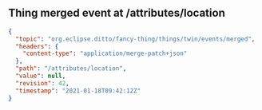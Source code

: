 ## Thing merged event at /attributes/location

```json
{
  "topic": "org.eclipse.ditto/fancy-thing/things/twin/events/merged",
  "headers": {
    "content-type": "application/merge-patch+json"
  },
  "path": "/attributes/location",
  "value": null,
  "revision": 42,
  "timestamp": "2021-01-18T09:42:12Z"
}
```
